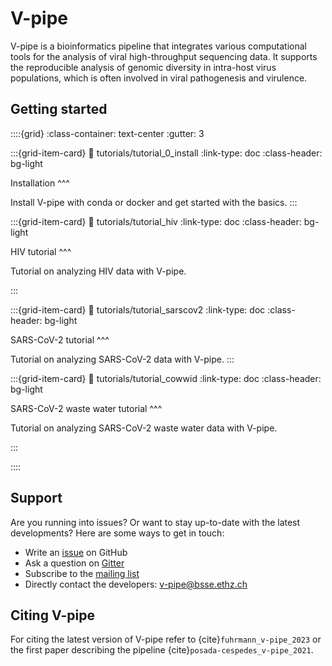 # V-pipe

V-pipe is a bioinformatics pipeline that integrates various computational tools for the analysis of viral high-throughput sequencing data. It supports the reproducible analysis of genomic diversity in intra-host virus populations, which is often involved in viral pathogenesis and virulence.

## Getting started

::::{grid} 
:class-container: text-center
:gutter: 3

:::{grid-item-card}
:link: tutorials/tutorial_0_install
:link-type: doc
:class-header: bg-light

Installation 
^^^

Install V-pipe with conda or docker and get started with the basics.
:::

:::{grid-item-card}
:link: tutorials/tutorial_hiv
:link-type: doc
:class-header: bg-light

HIV tutorial
^^^

Tutorial on analyzing HIV data with V-pipe.

:::

:::{grid-item-card}
:link: tutorials/tutorial_sarscov2
:link-type: doc
:class-header: bg-light

SARS-CoV-2 tutorial
^^^

Tutorial on analyzing SARS-CoV-2 data with V-pipe.
:::

:::{grid-item-card}
:link: tutorials/tutorial_cowwid
:link-type: doc
:class-header: bg-light

SARS-CoV-2 waste water tutorial
^^^

Tutorial on analyzing SARS-CoV-2 waste water data with V-pipe.

:::


::::

## Support

Are you running into issues? Or want to stay up-to-date with the latest developments? Here are some ways to get in touch:

- Write an [issue](https://github.com/cbg-ethz/V-pipe/issues) on GitHub 
- Ask a question on [Gitter](https://gitter.im/V-pipe/community)
- Subscribe to the [mailing list](https://sympa.ethz.ch/sympa/info/v-pipe-users)
- Directly contact the developers: [v-pipe@bsse.ethz.ch](mailto:v-pipe@bsse.ethz.ch)

## Citing V-pipe

For citing the latest version of V-pipe refer to {cite}`fuhrmann_v-pipe_2023` or the first paper describing the pipeline {cite}`posada-cespedes_v-pipe_2021`.

```{bibliography}
```